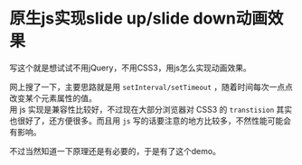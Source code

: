 # 原生js实现slide up/slide down动画效果

写这个就是想试试不用jQuery，不用CSS3，用js怎么实现动画效果。

网上搜了一下，主要思路就是用 `setInterval/setTimeout` ，随着时间每次一点点改变某个元素属性的值。  
用 js 实现是兼容性比较好，不过现在大部分浏览器对 CSS3 的 `transtision` 其实也很好了，还方便很多。而且用 `js` 写的话要注意的地方比较多，不然性能可能会有影响。

不过当然知道一下原理还是有必要的，于是有了这个demo。